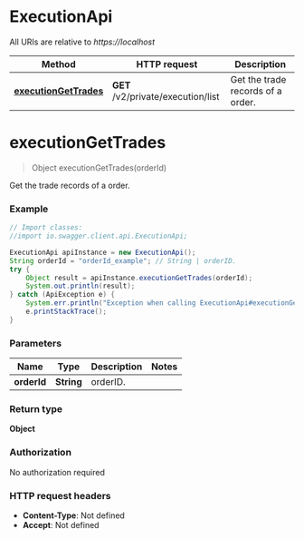 # ExecutionApi

All URIs are relative to *https://localhost*

Method | HTTP request | Description
------------- | ------------- | -------------
[**executionGetTrades**](ExecutionApi.md#executionGetTrades) | **GET** /v2/private/execution/list | Get the trade records of a order.


<a name="executionGetTrades"></a>
# **executionGetTrades**
> Object executionGetTrades(orderId)

Get the trade records of a order.

### Example
```java
// Import classes:
//import io.swagger.client.api.ExecutionApi;

ExecutionApi apiInstance = new ExecutionApi();
String orderId = "orderId_example"; // String | orderID.
try {
    Object result = apiInstance.executionGetTrades(orderId);
    System.out.println(result);
} catch (ApiException e) {
    System.err.println("Exception when calling ExecutionApi#executionGetTrades");
    e.printStackTrace();
}
```

### Parameters

Name | Type | Description  | Notes
------------- | ------------- | ------------- | -------------
 **orderId** | **String**| orderID. |

### Return type

**Object**

### Authorization

No authorization required

### HTTP request headers

 - **Content-Type**: Not defined
 - **Accept**: Not defined

